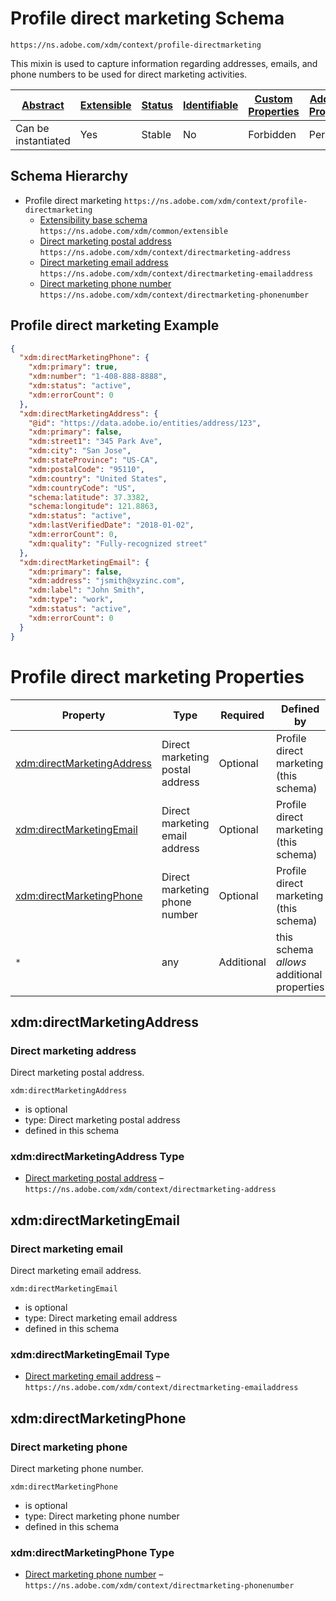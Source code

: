 
# Profile direct marketing Schema

```
https://ns.adobe.com/xdm/context/profile-directmarketing
```

This mixin is used to capture information regarding addresses, emails, and phone numbers to be used for direct marketing activities.

| [Abstract](../../../abstract.md) | [Extensible](../../../extensions.md) | [Status](../../../status.md) | [Identifiable](../../../id.md) | [Custom Properties](../../../extensions.md) | [Additional Properties](../../../extensions.md) | Defined In |
|----------------------------------|--------------------------------------|------------------------------|--------------------------------|---------------------------------------------|-------------------------------------------------|------------|
| Can be instantiated | Yes | Stable | No | Forbidden | Permitted | [mixins/profile/profile-directmarketing.schema.json](mixins/profile/profile-directmarketing.schema.json) |
## Schema Hierarchy

* Profile direct marketing `https://ns.adobe.com/xdm/context/profile-directmarketing`
  * [Extensibility base schema](../../datatypes/extensible.schema.md) `https://ns.adobe.com/xdm/common/extensible`
  * [Direct marketing postal address](../../datatypes/directmarketing-address.schema.md) `https://ns.adobe.com/xdm/context/directmarketing-address`
  * [Direct marketing email address](../../datatypes/directmarketing-emailaddress.schema.md) `https://ns.adobe.com/xdm/context/directmarketing-emailaddress`
  * [Direct marketing phone number](../../datatypes/directmarketing-phonenumber.schema.md) `https://ns.adobe.com/xdm/context/directmarketing-phonenumber`


## Profile direct marketing Example
```json
{
  "xdm:directMarketingPhone": {
    "xdm:primary": true,
    "xdm:number": "1-408-888-8888",
    "xdm:status": "active",
    "xdm:errorCount": 0
  },
  "xdm:directMarketingAddress": {
    "@id": "https://data.adobe.io/entities/address/123",
    "xdm:primary": false,
    "xdm:street1": "345 Park Ave",
    "xdm:city": "San Jose",
    "xdm:stateProvince": "US-CA",
    "xdm:postalCode": "95110",
    "xdm:country": "United States",
    "xdm:countryCode": "US",
    "schema:latitude": 37.3382,
    "schema:longitude": 121.8863,
    "xdm:status": "active",
    "xdm:lastVerifiedDate": "2018-01-02",
    "xdm:errorCount": 0,
    "xdm:quality": "Fully-recognized street"
  },
  "xdm:directMarketingEmail": {
    "xdm:primary": false,
    "xdm:address": "jsmith@xyzinc.com",
    "xdm:label": "John Smith",
    "xdm:type": "work",
    "xdm:status": "active",
    "xdm:errorCount": 0
  }
}
```

# Profile direct marketing Properties

| Property | Type | Required | Defined by |
|----------|------|----------|------------|
| [xdm:directMarketingAddress](#xdmdirectmarketingaddress) | Direct marketing postal address | Optional | Profile direct marketing (this schema) |
| [xdm:directMarketingEmail](#xdmdirectmarketingemail) | Direct marketing email address | Optional | Profile direct marketing (this schema) |
| [xdm:directMarketingPhone](#xdmdirectmarketingphone) | Direct marketing phone number | Optional | Profile direct marketing (this schema) |
| `*` | any | Additional | this schema *allows* additional properties |

## xdm:directMarketingAddress
### Direct marketing address

Direct marketing postal address.

`xdm:directMarketingAddress`
* is optional
* type: Direct marketing postal address
* defined in this schema

### xdm:directMarketingAddress Type


* [Direct marketing postal address](../../datatypes/directmarketing-address.schema.md) – `https://ns.adobe.com/xdm/context/directmarketing-address`





## xdm:directMarketingEmail
### Direct marketing email

Direct marketing email address.

`xdm:directMarketingEmail`
* is optional
* type: Direct marketing email address
* defined in this schema

### xdm:directMarketingEmail Type


* [Direct marketing email address](../../datatypes/directmarketing-emailaddress.schema.md) – `https://ns.adobe.com/xdm/context/directmarketing-emailaddress`





## xdm:directMarketingPhone
### Direct marketing phone

Direct marketing phone number.

`xdm:directMarketingPhone`
* is optional
* type: Direct marketing phone number
* defined in this schema

### xdm:directMarketingPhone Type


* [Direct marketing phone number](../../datatypes/directmarketing-phonenumber.schema.md) – `https://ns.adobe.com/xdm/context/directmarketing-phonenumber`




